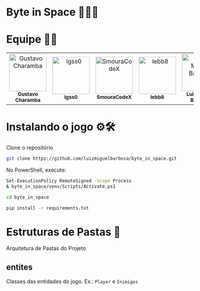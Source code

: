 # Byte in Space 🐶🚀💫

# Equipe 🧑‍💻
<table>
  <tr>
    <td align="center">
      <a href="https://github.com/gustavocharamba">
        <img src="https://avatars.githubusercontent.com/gustavocharamba" width="100px;" alt="Gustavo Charamba"/><br />
        <sub><b>Gustavo Charamba</b></sub>
      </a>
    </td>
    <td align="center">
      <a href="https://github.com/lgss0">
        <img src="https://avatars.githubusercontent.com/lgss0" width="100px;" alt="lgss0"/><br />
        <sub><b>lgss0</b></sub>
      </a>
    </td>
    <td align="center">
      <a href="https://github.com/SmouraCodeX">
        <img src="https://avatars.githubusercontent.com/SmouraCodeX" width="100px;" alt="SmouraCodeX"/><br />
        <sub><b>SmouraCodeX</b></sub>
      </a>
    </td>
    <td align="center">
      <a href="https://github.com/lebb8">
        <img src="https://avatars.githubusercontent.com/lebb8" width="100px;" alt="lebb8"/><br />
        <sub><b>lebb8</b></sub>
      </a>
    </td>
    <td align="center">
      <a href="https://github.com/luizmiguelbarbosa">
        <img src="https://avatars.githubusercontent.com/luizmiguelbarbosa" width="100px;" alt="Luiz Miguel Barbosa"/><br />
        <sub><b>Luiz Miguel Barbosa</b></sub>
      </a>
    </td>
    <td align="center">
      <a href="https://github.com/miqueias-santos">
        <img src="https://avatars.githubusercontent.com/miqueias-santos" width="100px;" alt="Luiz Miguel Barbosa"/><br />
        <sub><b>Miqueuias Santos</b></sub>
  </tr>
</table>

# Instalando o jogo ⚙️🛠️

Clone o repositório
```bash
git clone https://github.com/luizmiguelbarbosa/byte_in_space.git
```
No PowerShell, execute:
```bash
Set-ExecutionPolicy RemoteSigned -Scope Process
& byte_in_space/venv/Scripts/Activate.ps1
```
```bash
cd byte_in_space
```
```bash
pip install -r requirements.txt
```
# Estruturas de Pastas 📂
Arquitetura de Pastas do Projeto
## entites
Classes das entidades do jogo. Ex.: `Player` e `Inimigos`


